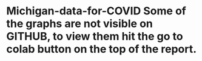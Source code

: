 # Michigan-data-for-COVID Some of the graphs are not visible on GITHUB, to view them hit the go to colab button on the top of the report. 
